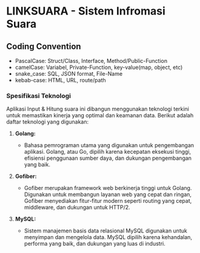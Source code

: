 # LINKSUARA - Sistem Infromasi Suara

## Coding Convention
- PascalCase: Struct/Class, Interface, Method/Public-Function
- camelCase: Variabel, Private-Function, key-value(map, object, etc)
- snake_case: SQL, JSON format, File-Name
- kebab-case: HTML, URL, route/path

### Spesifikasi Teknologi

Aplikasi Input & Hitung suara ini dibangun menggunakan teknologi terkini untuk memastikan kinerja yang optimal dan keamanan data. Berikut adalah daftar teknologi yang digunakan:

1. **Golang:**
   - Bahasa pemrograman utama yang digunakan untuk pengembangan aplikasi. Golang, atau Go, dipilih karena kecepatan eksekusi tinggi, efisiensi penggunaan sumber daya, dan dukungan pengembangan yang baik.

2. **Gofiber:**
   - Gofiber merupakan framework web berkinerja tinggi untuk Golang. Digunakan untuk membangun layanan web yang cepat dan ringan, Gofiber menyediakan fitur-fitur modern seperti routing yang cepat, middleware, dan dukungan untuk HTTP/2.

3. **MySQL:**
   - Sistem manajemen basis data relasional MySQL digunakan untuk menyimpan dan mengelola data. MySQL dipilih karena kehandalan, performa yang baik, dan dukungan yang luas di industri.